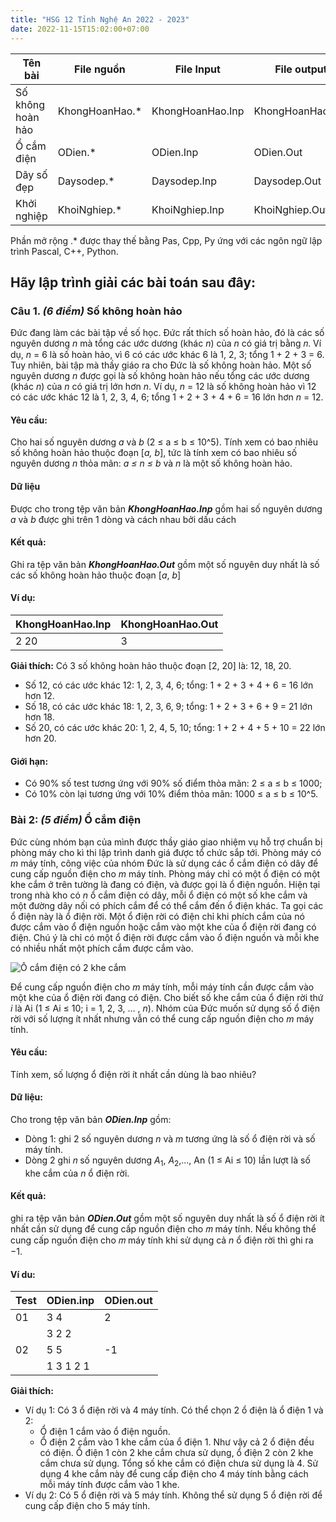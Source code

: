 ```yaml
---
title: "HSG 12 Tỉnh Nghệ An 2022 - 2023"
date: 2022-11-15T15:02:00+07:00
---
```


| Tên bài           | File nguồn      | File Input       | File output      | Thời gian | Bộ nhớ |
| ----------------- | --------------- | ---------------- | ---------------- | --------- | ------ |
| Số không hoàn hảo | KhongHoanHao.\* | KhongHoanHao.Inp | KhongHoanHao.Out | 1 giây    | 1024mb |
| Ổ cắm điện        | ODien.\*        | ODien.Inp        | ODien.Out        | 1 giây    | 1024mb |
| Dãy số đẹp        | Daysodep.\*     | Daysodep.Inp     | Daysodep.Out     | 2 giây    | 1024mb |
| Khởi nghiệp       | KhoiNghiep.\*   | KhoiNghiep.Inp   | KhoiNghiep.Out   | 1 giây    | 1024mb |

Phần mở rộng .\* được thay thế bằng Pas, Cpp, Py ứng với các ngôn ngữ lập trình Pascal, C++, Python.

## Hãy lập trình giải các bài toán sau đây:

### Câu 1. _(6 điểm)_ Số không hoàn hảo

Đức đang làm các bài tập về số học. Đức rất thích số hoàn hảo, đó là các số nguyên dương _n_ mà tổng các ước dương (khác _n_) của _n_ có giá trị bằng 𝑛. Ví dụ, _n_ = 6 là số hoàn hảo, vì 6 có các ước khác 6 là 1, 2, 3; tổng 1 + 2 + 3 = 6. Tuy nhiên, bài tập mà thầy giáo ra cho Đức là số không hoàn hảo. Một số nguyên dương _n_ được gọi là số không hoàn hảo nếu tổng các ước dương (khác _n_) của _n_ có giá trị lớn hơn _n_. Ví dụ, _n_ = 12 là số không hoàn hảo vì 12 có các ước khác 12 là 1, 2, 3, 4, 6; tổng 1 + 2 + 3 + 4 + 6 = 16 lớn hơn _n_ = 12.

#### Yêu cầu:

Cho hai số nguyên dương _a_ và _b_ (2 ≤ a ≤ b ≤ 10^5). Tính xem có bao nhiêu số không hoàn hảo thuộc đoạn [*a, b*], tức là tính xem có bao nhiêu số nguyên dương _n_ thỏa mãn: _a ≤ n ≤ b_ và _n_ là một số không hoàn hảo.

#### Dữ liệu

Được cho trong tệp văn bản _**KhongHoanHao.Inp**_ gồm hai số nguyên dương _a_ và _b_ được ghi trên 1 dòng và cách nhau bởi dấu cách

#### Kết quả:

Ghi ra tệp văn bản **_KhongHoanHao.Out_** gồm một số nguyên duy nhất là số các số không hoàn hảo thuộc đoạn [*a*, *b*]

#### Ví dụ:

| KhongHoanHao.Inp | KhongHoanHao.Out |
| ---------------- | ---------------- |
| 2 20             | 3                |

**Giải thích:** Có 3 số không hoàn hảo thuộc đoạn [2, 20] là: 12, 18, 20.

- Số 12, có các ước khác 12: 1, 2, 3, 4, 6; tổng: 1 + 2 + 3 + 4 + 6 = 16 lớn hơn 12.
- Số 18, có các ước khác 18: 1, 2, 3, 6, 9; tổng: 1 + 2 + 3 + 6 + 9 = 21 lớn hơn 18.
- Số 20, có các ước khác 20: 1, 2, 4, 5, 10; tổng: 1 + 2 + 4 + 5 + 10 = 22 lớn hơn 20.

#### Giới hạn:

- Có 90% số test tương ứng với 90% số điểm thỏa mãn: 2 ≤ a ≤ b ≤ 1000;
- Có 10% còn lại tương ứng với 10% điểm thỏa mãn: 1000 ≤ a ≤ b ≤ 10^5.

### Bài 2: _(5 điểm)_ Ổ cắm điện

Đức cùng nhóm bạn của mình được thầy giáo giao nhiệm vụ hỗ trợ chuẩn bị phòng máy cho kì thi lập trình danh giá được tổ chức sắp tới. Phòng máy có _m_ máy tính, công việc của nhóm Đức là sử dụng các ổ cắm điện có dây để cung cấp nguồn điện cho _m_ máy tính. Phòng máy chỉ có một ổ điện có một khe cắm ở trên tường là đang có điện, và được gọi là ổ điện nguồn. Hiện tại trong nhà kho có _n_ ổ cắm điện có dây, mỗi ổ điện có một số khe cắm và một đường dây nối có phích cắm để có thể cắm đến ổ điện khác. Ta gọi các ổ điện này là ổ điện rời. Một ổ điện rời có điện chỉ khi phích cắm của nó được cắm vào ổ điện nguồn hoặc cắm vào một khe của ổ điện rời đang có điện. Chú ý là chỉ có một ổ điện rời được cắm vào ổ điện nguồn và mỗi khe có nhiều nhất một phích cắm được cắm vào.

![Ổ cắm điện có 2 khe cắm](https://raw.githubusercontent.com/xcitcvn/xclib/main/resources/_gen/images/ocamdien.png)

Để cung cấp nguồn điện cho _m_ máy tính, mỗi máy tính cần được cắm vào một khe của ổ điện rời đang có điện. Cho biết số khe cắm của ổ điện rời thứ _i_ là Ai (1 ≤ Ai ≤ 10; i = 1, 2, 3, … , _n_). Nhóm của Đức muốn sử dụng số ổ điện rời với số lượng ít nhất nhưng vẫn có thể cung cấp nguồn điện cho _m_ máy tính.

#### Yêu cầu:

Tính xem, số lượng ổ điện rời ít nhất cần dùng là bao nhiêu?

#### Dữ liệu:

Cho trong tệp văn bản **_ODien.Inp_** gồm:

- Dòng 1: ghi 2 số nguyên dương _n_ và _m_ tương ứng là số ổ điện rời và số máy tính.
- Dòng 2 ghi 𝑛 số nguyên dương $A_1$, $A_2$,..., An (1 ≤ Ai ≤ 10) lần lượt là số khe cắm của _n_ ổ điện rời.

#### Kết quả:

ghi ra tệp văn bản **_ODien.Out_** gồm một số nguyên duy nhất là số ổ điện rời ít nhất cần sử dụng để cung cấp nguồn điện cho 𝑚 máy tính. Nếu không thể cung cấp nguồn điện cho 𝑚 máy tính khi sử dụng cả _n_ ổ điện rời thì ghi ra −1.

#### Ví du:

| Test | ODien.inp | ODien.out |
| ---- | --------- | --------- |
| 01   | 3 4       | 2         |
|      | 3 2 2     |           |
| 02   | 5 5       | -1        |
|      | 1 3 1 2 1 |           |

**Giải thích:**

- Ví dụ 1: Có 3 ổ điện rời và 4 máy tính. Có thể chọn 2 ổ điện là ổ điện 1 và 2:
  - Ổ điện 1 cắm vào ổ điện nguồn.
  - Ổ điện 2 cắm vào 1 khe cắm của ổ điện 1. Như vậy cả 2 ổ điện đều có điện. Ổ điện 1 còn 2 khe cắm chưa sử dụng, ổ điện 2 còn 2 khe cắm chưa sử dụng. Tổng số khe cắm có điện chưa sử dụng là 4. Sử dụng 4 khe cắm này để cung cấp điện cho 4 máy tính bằng cách mỗi máy tính được cắm vào 1 khe.
- Ví dụ 2: Có 5 ổ điện rời và 5 máy tính. Không thể sử dụng 5 ổ
  điện rời để cung cấp điện cho 5 máy tính.

